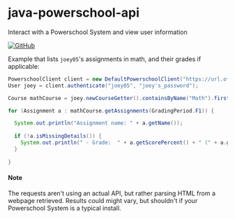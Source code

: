 # java-powerschool-api
Interact with a Powerschool System and view user information

[![GitHub](https://img.shields.io/github/license/mashape/apistatus.svg?style=flat-square)](https://opensource.org/licenses/mit-license.php)

Example that lists `joey05`'s assignments in math, and their grades if applicable:
```java
PowerschoolClient client = new DefaultPowerschoolClient("https://url.of.powerschoolinstall");
User joey = client.authenticate("joey05", "joey's_password");

Course mathCourse = joey.newCourseGetter().containsByName("Math").first();

for (Assignment a : mathCourse.getAssignments(GradingPeriod.F1)) {

  System.out.println("Assignment name: " + a.getName());
  
  if (!a.isMissingDetails()) {
    System.out.println(" - Grade:  " + a.getScorePercent() + " (" + a.getScoreLetterGrade() + ")");
  }
  
}
```

#### Note
The requests aren't using an actual API, but rather parsing HTML from a webpage retrieved. Results could might vary, but shouldn't if your Powerschool System is a typical install.
